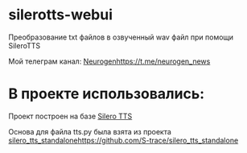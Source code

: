 # silerotts-webui

Преобразование txt файлов в озвученный wav файл при помощи SileroTTS

Мой телеграм канал: [Neurogen](https://t.me/neurogen_news)https://t.me/neurogen_news

# В проекте использовались:

Проект построен на базе [Silero TTS](https://github.com/snakers4/silero-models)

Основа для файла tts.py была взята из проекта [silero_tts_standalone](https://github.com/S-trace/silero_tts_standalone)https://github.com/S-trace/silero_tts_standalone

